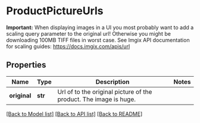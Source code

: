 # ProductPictureUrls

**Important:** When displaying images in a UI you most probably want to add a scaling query parameter to the original url! Otherwise you might be downloading 100MB TIFF files in worst case. See Imgix API documentation for scaling guides: https://docs.imgix.com/apis/url 
## Properties
Name | Type | Description | Notes
------------ | ------------- | ------------- | -------------
**original** | **str** | Url of to the original picture of the product. The image is huge.  | 

[[Back to Model list]](../README.md#documentation-for-models) [[Back to API list]](../README.md#documentation-for-api-endpoints) [[Back to README]](../README.md)


